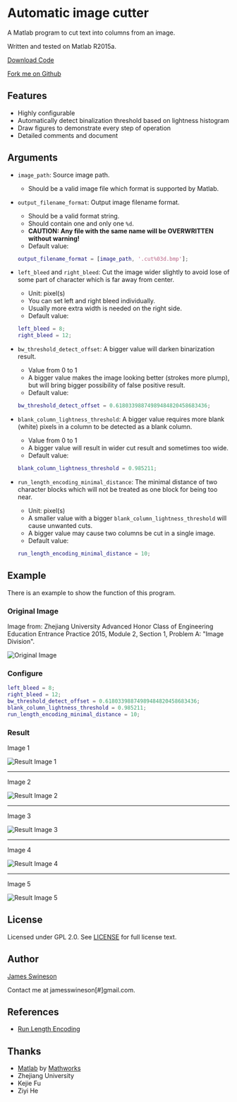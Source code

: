 # Automatic image cutter

A Matlab program to cut text into columns from an image.

Written and tested on Matlab R2015a.

[Download Code](https://github.com/Jamesits/auto-image-cutter/releases)

[Fork me on Github](https://github.com/Jamesits/auto-image-cutter)

## Features

 * Highly configurable
 * Automatically detect binalization threshold based on lightness histogram
 * Draw figures to demonstrate every step of operation
 * Detailed comments and document

## Arguments

 * `image_path`:
    Source image path.
    * Should be a valid image file which format is supported by Matlab.

 * `output_filename_format`:
    Output image filename format.
    * Should be a valid format string.
    * Should contain one and only one `%d`.
    * **CAUTION: Any file with the same name will be OVERWRITTEN without warning!**
    * Default value:
    ```Matlab
    output_filename_format = [image_path, '.cut%03d.bmp'];
    ```
 * `left_bleed` and `right_bleed`:
    Cut the image wider slightly to avoid lose of some part of character which is far away from center.
    * Unit: pixel(s)
    * You can set left and right bleed individually.
    * Usually more extra width is needed on the right side.
    * Default value:
    ```Matlab
    left_bleed = 8;
    right_bleed = 12;
    ```
 * `bw_threshold_detect_offset`:
    A bigger value will darken binarization result.
    * Value from 0 to 1
    * A bigger value makes the image looking better (strokes more plump), but will bring bigger possibility of false positive result.
    * Default value:
    ```Matlab
    bw_threshold_detect_offset = 0.61803398874989484820458683436;
    ```
 * `blank_column_lightness_threshold`:
    A bigger value requires more blank (white) pixels in a column to be detected as a blank column.
    * Value from 0 to 1
    * A bigger value will result in wider cut result and sometimes too wide.
    * Default value:
    ```Matlab
    blank_column_lightness_threshold = 0.985211;
    ```
 * `run_length_encoding_minimal_distance`:
    The minimal distance of two character blocks which will not be treated as one block for being too near.
    * Unit: pixel(s)
    * A smaller value with a bigger `blank_column_lightness_threshold` will cause unwanted cuts.
    * A bigger value may cause two columns be cut in a single image.
    * Default value:
    ```Matlab
    run_length_encoding_minimal_distance = 10;
    ```

## Example

There is an example to show the function of this program.

### Original Image

Image from: Zhejiang University Advanced Honor Class of Engineering Education Entrance Practice 2015, Module 2, Section 1, Problem A: "Image Division".

![Original Image](sample/sample.bmp)

### Configure

```Matlab
left_bleed = 8;
right_bleed = 12;
bw_threshold_detect_offset = 0.61803398874989484820458683436;
blank_column_lightness_threshold = 0.985211;
run_length_encoding_minimal_distance = 10;
```

### Result

Image 1

![Result Image 1](sample/sample.bmp.cut001.bmp)

* * *

Image 2

![Result Image 2](sample/sample.bmp.cut002.bmp)

* * *

Image 3

![Result Image 3](sample/sample.bmp.cut003.bmp)

* * *

Image 4

![Result Image 4](sample/sample.bmp.cut004.bmp)

* * *

Image 5

![Result Image 5](sample/sample.bmp.cut005.bmp)

## License

Licensed under GPL 2.0. See [LICENSE](LICENSE) for full license text.

## Author

[James Swineson](http://swineson.me)

Contact me at jamesswineson[#]gmail.com.

## References

* [Run Length Encoding](http://ihoque.bol.ucla.edu/presentation.ppt)

## Thanks

 * [Matlab](https://www.mathworks.com/products/matlab/) by [Mathworks](https://www.mathworks.com)
 * Zhejiang University
 * Kejie Fu
 * Ziyi He
